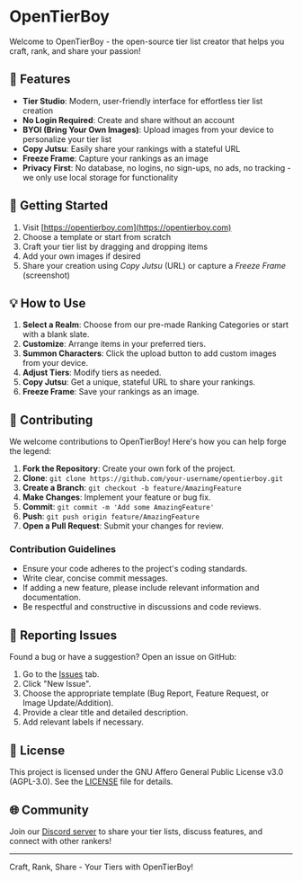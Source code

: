 # OpenTierBoy

Welcome to OpenTierBoy - the open-source tier list creator that helps you craft, rank, and share your passion!

## 🌟 Features

- **Tier Studio**: Modern, user-friendly interface for effortless tier list creation
- **No Login Required**: Create and share without an account
- **BYOI (Bring Your Own Images)**: Upload images from your device to personalize your tier list
- **Copy Jutsu**: Easily share your rankings with a stateful URL
- **Freeze Frame**: Capture your rankings as an image
- **Privacy First**: No database, no logins, no sign-ups, no ads, no tracking - we only use local storage for
  functionality

## 🚀 Getting Started

1. Visit [https://opentierboy.com](https://opentierboy.com)
2. Choose a template or start from scratch
3. Craft your tier list by dragging and dropping items
4. Add your own images if desired
5. Share your creation using _Copy Jutsu_ (URL) or capture a _Freeze Frame_ (screenshot)

## 💡 How to Use

1. **Select a Realm**: Choose from our pre-made Ranking Categories or start with a blank slate.
2. **Customize**: Arrange items in your preferred tiers.
3. **Summon Characters**: Click the upload button to add custom images from your device.
4. **Adjust Tiers**: Modify tiers as needed.
5. **Copy Jutsu**: Get a unique, stateful URL to share your rankings.
6. **Freeze Frame**: Save your rankings as an image.

## 🤝 Contributing

We welcome contributions to OpenTierBoy! Here's how you can help forge the legend:

1. **Fork the Repository**: Create your own fork of the project.
2. **Clone**: `git clone https://github.com/your-username/opentierboy.git`
3. **Create a Branch**: `git checkout -b feature/AmazingFeature`
4. **Make Changes**: Implement your feature or bug fix.
5. **Commit**: `git commit -m 'Add some AmazingFeature'`
6. **Push**: `git push origin feature/AmazingFeature`
7. **Open a Pull Request**: Submit your changes for review.

### Contribution Guidelines

- Ensure your code adheres to the project's coding standards.
- Write clear, concise commit messages.
- If adding a new feature, please include relevant information and documentation.
- Be respectful and constructive in discussions and code reviews.

## 🐛 Reporting Issues

Found a bug or have a suggestion? Open an issue on GitHub:

1. Go to the [Issues](https://github.com/yourusername/opentierboy/issues) tab.
2. Click "New Issue".
3. Choose the appropriate template (Bug Report, Feature Request, or Image Update/Addition).
4. Provide a clear title and detailed description.
5. Add relevant labels if necessary.

## 📜 License

This project is licensed under the GNU Affero General Public License v3.0 (AGPL-3.0). See the [LICENSE](LICENSE) file
for details.

## 🌐 Community

Join our [Discord server](https://discord.gg/CEtDSHV38b) to share your tier lists, discuss features, and connect
with other rankers!

---

Craft, Rank, Share - Your Tiers with OpenTierBoy!
